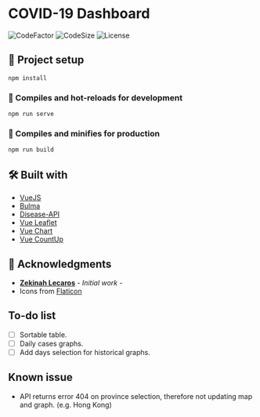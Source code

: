 # COVID-19 Dashboard
![CodeFactor](https://img.shields.io/codefactor/grade/github/deathcatx/covid-dashboard/master)
![CodeSize](https://img.shields.io/github/languages/code-size/deathcatx/covid-dashboard)
![License](https://img.shields.io/github/license/deathcatx/covid-dashboard)

## 📐 Project setup
```
npm install
```

### 🚀 Compiles and hot-reloads for development
```
npm run serve
```

### 🔧 Compiles and minifies for production
```
npm run build
```

## 🛠 Built with
* [VueJS](https://vuejs.org/)
* [Bulma](http://bulma.io/)
* [Disease-API](https://github.com/disease-sh/API)
* [Vue Leaflet](https://github.com/vue-leaflet/Vue2Leaflet)
* [Vue Chart](https://github.com/apertureless/vue-chartjs)
* [Vue CountUp](https://github.com/xlsdg/vue-countup-v2)

## 🙏 Acknowledgments
* **[Zekinah Lecaros](https://github.com/zekinah/pandemiccovid-19)** - *Initial work* - 
* Icons from [Flaticon](https://www.flaticon.com)

## To-do list
- [ ] Sortable table.
- [ ] Daily cases graphs.
- [ ] Add days selection for historical graphs.

## Known issue
* API returns error 404 on province selection, therefore not updating map and graph. (e.g. Hong Kong)
